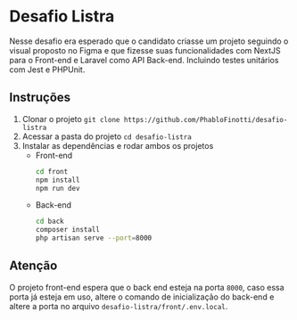 # Desafio Listra

Nesse desafio era esperado que o candidato criasse um projeto seguindo o visual proposto no Figma e que fizesse suas funcionalidades com NextJS para o Front-end e Laravel como API Back-end. Incluindo testes unitários com Jest e PHPUnit.

## Instruções

  1. Clonar o projeto `git clone https://github.com/PhabloFinotti/desafio-listra`
  2. Acessar a pasta do projeto `cd desafio-listra`
  3. Instalar as dependências e rodar ambos os projetos
      - Front-end
        ```sh
        cd front
        npm install
        npm run dev
        ```
      - Back-end
        ```sh
        cd back
        composer install
        php artisan serve --port=8000
        ```

## Atenção

O projeto front-end espera que o back end esteja na porta `8000`, caso essa porta já esteja em uso, altere o comando de inicialização do back-end e altere a porta no arquivo `desafio-listra/front/.env.local`.
